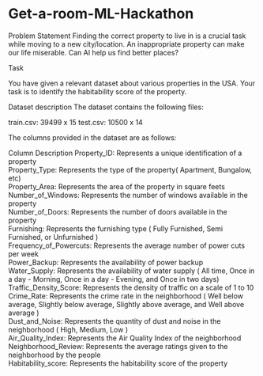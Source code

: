 # Get-a-room-ML-Hackathon

Problem Statement
Finding the correct property to live in is a crucial task while moving to a new city/location. An inappropriate property can make our life miserable. Can AI help us find better places?

Task

You have given a relevant dataset about various properties in the USA. Your task is to identify the habitability score of the property.   

Dataset description
The dataset contains the following files: 

train.csv: 39499 x 15
test.csv: 10500 x 14

The columns provided in the dataset are as follows:

Column	Description
Property_ID: Represents a unique identification of a property<br>
Property_Type: Represents the type of the property( Apartment, Bungalow, etc) <br>
Property_Area: Represents the area of the property in square feets<br>
Number_of_Windows:	Represents the number of windows available in the property<br>
Number_of_Doors:	Represents the number of doors available in the property<br>
Furnishing:	Represents the furnishing type ( Fully Furnished, Semi Furnished, or Unfurnished )<br>
Frequency_of_Powercuts:	Represents the average number of power cuts per week<br>
Power_Backup:	Represents the availability of power backup<br>
Water_Supply:	Represents the availability of water supply ( All time, Once in a day - Morning, Once in a day - Evening, and Once in two days)<br> 
Traffic_Density_Score:	Represents the density of traffic on a scale of  1 to  10<br>
Crime_Rate:	Represents the crime rate in the neighborhood ( Well below average, Slightly below average, Slightly above average, and  Well above average )<br>
Dust_and_Noise:	Represents the quantity of dust and noise in the neighborhood ( High, Medium, Low )<br>
Air_Quality_Index:	Represents the Air Quality Index of the neighborhood<br>
Neighborhood_Review:	Represents the average ratings given to the neighborhood by the people <br>
Habitability_score:	Represents the habitability score of the property<br>

